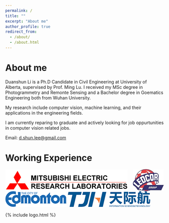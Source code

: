 ```yaml
---
permalink: /
title: ""
excerpt: "About me"
author_profile: true
redirect_from: 
  - /about/
  - /about.html
---
```


About me
======
Duanshun Li is a Ph.D Candidate in Civil Engineering at University of Alberta, supervised by Prof. Ming Lu. 
I received my MSc degree in Photogrammetry and Remonte Sensing and a Bachelor degree in Goematics Engineering both from Wuhan University.

My research include computer vision, machine learning, and their applications in the engineering fields.

I am currently reparing to graduate and actively looking for job oppurtunities in computer vision related jobs.    

Email: d.shun.lee@gmail.com




Working Experience 
======

<img style="float: left;" src="/images/merl-logo.jpg">
<img style="float: right;" src="/images/ledcor-logo.jpg">

<img style="float: center;" src="/images/city-edmonton-logo.png">
<img style="float: center;" src="/images/tjh-logo.png">

{% include logo.html %}